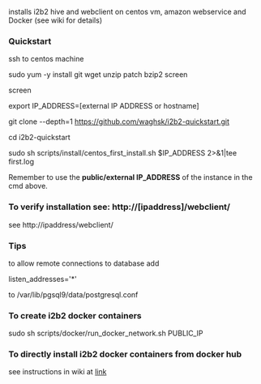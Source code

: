 installs i2b2 hive and webclient on centos vm, amazon webservice and Docker  (see wiki for details)

### Quickstart

ssh to centos machine

sudo yum -y install git wget unzip patch bzip2 screen

screen

export IP_ADDRESS=[external IP ADDRESS or hostname]

git clone --depth=1 https://github.com/waghsk/i2b2-quickstart.git

cd i2b2-quickstart

sudo sh scripts/install/centos_first_install.sh $IP_ADDRESS 2>&1|tee first.log

Remember to use the **public/external IP_ADDRESS** of the instance in the cmd above.

### To verify installation see: http://[ipaddress]/webclient/


see http://ipaddress/webclient/

### Tips

to allow remote connections to database add 

listen_addresses='*'

to /var/lib/pgsql9/data/postgresql.conf

### To create i2b2 docker containers
sudo sh scripts/docker/run_docker_network.sh PUBLIC_IP

### To directly install i2b2 docker containers from docker hub
see instructions in wiki at [link](https://github.com/waghsk/i2b2-quickstart/wiki/Docker)
